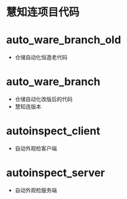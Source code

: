 # 慧知连项目代码

# auto_ware_branch_old
- 仓储自动化恒逸老代码
# auto_ware_branch
- 仓储自动化改版后的代码
- 慧知连版本
# autoinspect_client
- 自动外观检客户端
# autoinspect_server
- 自动外观检服务端
